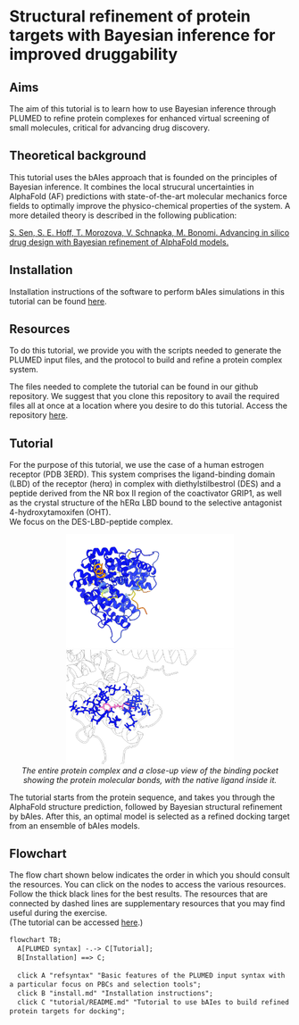 # Structural refinement of protein targets with Bayesian inference for improved druggability

## Aims
The aim of this tutorial is to learn how to use Bayesian inference through PLUMED to refine protein complexes for enhanced virtual screening of small molecules, critical for advancing drug discovery.

## Theoretical background
This tutorial uses the bAIes approach that is founded on the principles of Bayesian inference. It combines the local strucural uncertainties in AlphaFold (AF) predictions with state-of-the-art
molecular mechanics force fields to optimally improve the physico-chemical properties of the system. A more detailed theory is described in the following publication:

[S. Sen, S. E. Hoff, T. Morozova, V. Schnapka, M. Bonomi. Advancing in silico drug design with Bayesian refinement of AlphaFold models.](https://doi.org/10.1101/2025.06.25.661454
)

## Installation
Installation instructions of the software to perform bAIes simulations in this tutorial can be found [here](install.md).

## Resources
To do this tutorial, we provide you with the scripts needed to generate the PLUMED input files, and the protocol to build and refine a protein complex system.

The files needed to complete the tutorial can be found in our github repository. We suggest that you clone this repository to avail the required files all at once at a location where you desire
to do this tutorial. Access the repository [here](https://github.com/COSBlab/bAIes-SM).

## Tutorial
For the purpose of this tutorial, we use the case of a human estrogen receptor (PDB 3ERD).
This system comprises the ligand-binding domain (LBD) of the receptor (herα) in complex with diethylstilbestrol (DES) and a peptide derived from the NR box II region of the coactivator GRIP1,
as well as the crystal structure of the hERα LBD bound to the selective antagonist 4-hydroxytamoxifen (OHT).  
We focus on the DES-LBD-peptide complex.

<div align="center">
  <img src="3ERD.png" width="300">
  <img src="3ERD_inset.png" width="300">
  <div><em>The entire protein complex and a close-up view of the binding pocket showing the protein molecular bonds, with the native ligand inside it.</em></div>
</div>

The tutorial starts from the protein sequence, and takes you through the AlphaFold structure prediction, followed by Bayesian structural refinement by bAIes.
After this, an optimal model is selected as a refined docking target from an ensemble of bAIes models.  

## Flowchart
The flow chart shown below indicates the order in which you should consult the resources.
You can click on the nodes to access the various resources.
Follow the thick black lines for the best results.
The resources that are connected by dashed lines are supplementary resources that you may find useful during the exercise.  
(The tutorial can be accessed [here](https://github.com/COSBlab/bAIes-SM/tree/main/tutorial).)

```mermaid
flowchart TB;
  A[PLUMED syntax] -.-> C[Tutorial];
  B[Installation] ==> C;

  click A "refsyntax" "Basic features of the PLUMED input syntax with a particular focus on PBCs and selection tools";
  click B "install.md" "Installation instructions";
  click C "tutorial/README.md" "Tutorial to use bAIes to build refined protein targets for docking";
```
